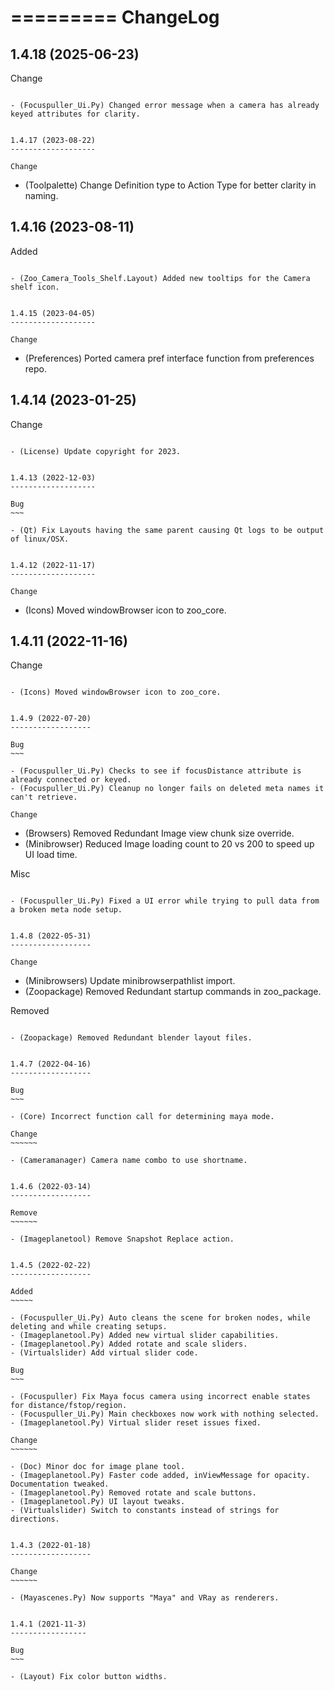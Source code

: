 =========
ChangeLog
=========


1.4.18 (2025-06-23)
-------------------

Change
~~~~~~

- (Focuspuller_Ui.Py) Changed error message when a camera has already keyed attributes for clarity.


1.4.17 (2023-08-22)
-------------------

Change
~~~~~~

- (Toolpalette) Change Definition type to Action Type for better clarity in naming.


1.4.16 (2023-08-11)
-------------------

Added
~~~~~

- (Zoo_Camera_Tools_Shelf.Layout) Added new tooltips for the Camera shelf icon.


1.4.15 (2023-04-05)
-------------------

Change
~~~~~~

- (Preferences) Ported camera pref interface function from preferences repo.


1.4.14 (2023-01-25)
-------------------

Change
~~~~~~

- (License) Update copyright for 2023.


1.4.13 (2022-12-03)
-------------------

Bug
~~~

- (Qt) Fix Layouts having the same parent causing Qt logs to be output of linux/OSX.


1.4.12 (2022-11-17)
-------------------

Change
~~~~~~

- (Icons) Moved windowBrowser icon to zoo_core.


1.4.11 (2022-11-16)
-------------------

Change
~~~~~~

- (Icons) Moved windowBrowser icon to zoo_core.


1.4.9 (2022-07-20)
------------------

Bug
~~~

- (Focuspuller_Ui.Py) Checks to see if focusDistance attribute is already connected or keyed.
- (Focuspuller_Ui.Py) Cleanup no longer fails on deleted meta names it can't retrieve.

Change
~~~~~~

- (Browsers) Removed Redundant Image view chunk size override.
- (Minibrowser) Reduced Image loading count to 20 vs 200 to speed up UI load time.

Misc
~~~~

- (Focuspuller_Ui.Py) Fixed a UI error while trying to pull data from a broken meta node setup.


1.4.8 (2022-05-31)
------------------

Change
~~~~~~

- (Minibrowsers) Update minibrowserpathlist import.
- (Zoopackage) Removed Redundant startup commands in zoo_package.

Removed
~~~~~~~

- (Zoopackage) Removed Redundant blender layout files.


1.4.7 (2022-04-16)
------------------

Bug
~~~

- (Core) Incorrect function call for determining maya mode.

Change
~~~~~~

- (Cameramanager) Camera name combo to use shortname.


1.4.6 (2022-03-14)
------------------

Remove
~~~~~~

- (Imageplanetool) Remove Snapshot Replace action.


1.4.5 (2022-02-22)
------------------

Added
~~~~~

- (Focuspuller_Ui.Py) Auto cleans the scene for broken nodes, while deleting and while creating setups.
- (Imageplanetool.Py) Added new virtual slider capabilities.
- (Imageplanetool.Py) Added rotate and scale sliders.
- (Virtualslider) Add virtual slider code.

Bug
~~~

- (Focuspuller) Fix Maya focus camera using incorrect enable states for distance/fstop/region.
- (Focuspuller_Ui.Py) Main checkboxes now work with nothing selected.
- (Imageplanetool.Py) Virtual slider reset issues fixed.

Change
~~~~~~

- (Doc) Minor doc for image plane tool.
- (Imageplanetool.Py) Faster code added, inViewMessage for opacity. Documentation tweaked.
- (Imageplanetool.Py) Removed rotate and scale buttons.
- (Imageplanetool.Py) UI layout tweaks.
- (Virtualslider) Switch to constants instead of strings for directions.


1.4.3 (2022-01-18)
------------------

Change
~~~~~~

- (Mayascenes.Py) Now supports "Maya" and VRay as renderers.


1.4.1 (2021-11-3)
-----------------

Bug
~~~

- (Layout) Fix color button widths.
